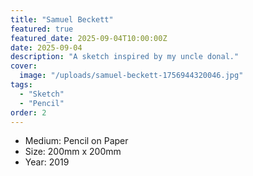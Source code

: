 ```yaml
---
title: "Samuel Beckett"
featured: true
featured_date: 2025-09-04T10:00:00Z
date: 2025-09-04
description: "A sketch inspired by my uncle donal."
cover:
  image: "/uploads/samuel-beckett-1756944320046.jpg"
tags:
  - "Sketch"
  - "Pencil"
order: 2
---
```


- Medium: Pencil on Paper
- Size: 200mm x 200mm
- Year: 2019


